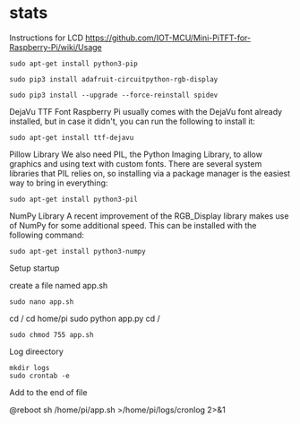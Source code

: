 # stats
Instructions for LCD
https://github.com/IOT-MCU/Mini-PiTFT-for-Raspberry-Pi/wiki/Usage

```sudo apt-get install python3-pip```

```sudo pip3 install adafruit-circuitpython-rgb-display```

```sudo pip3 install --upgrade --force-reinstall spidev```


DejaVu TTF Font
Raspberry Pi usually comes with the DejaVu font already installed, but in case it didn't, you can run the following to install it:

```sudo apt-get install ttf-dejavu```

Pillow Library
We also need PIL, the Python Imaging Library, to allow graphics and using text with custom fonts. There are several system libraries that PIL relies on, so installing via a package manager is the easiest way to bring in everything:

```sudo apt-get install python3-pil```

NumPy Library
A recent improvement of the RGB_Display library makes use of NumPy for some additional speed. This can be installed with the following command:

```sudo apt-get install python3-numpy```

Setup startup 

create a file named app.sh

```sudo nano app.sh```


cd /
cd home/pi
sudo python app.py
cd /


```sudo chmod 755 app.sh```

Log direectory

```
mkdir logs
sudo crontab -e
```

Add to the end of file

@reboot sh /home/pi/app.sh >/home/pi/logs/cronlog 2>&1
